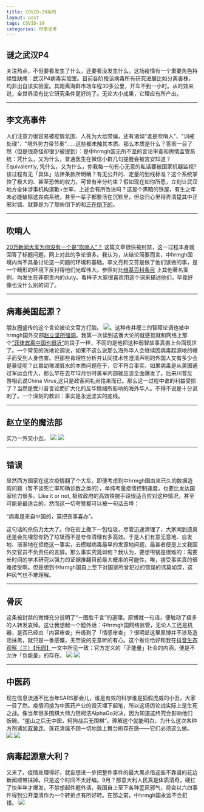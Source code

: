 ```yaml
---
title: COVID-19系列
layout: post
tags: COVID-19
categories: 时事思考
---
```

## 谜之武汉P4

关注热点，不但要看发生了什么，还要看没发生什么。这场疫情有一个重要角色持续性缺席：武汉P4病毒实验室。目前各阶段该病毒所有研究进展比如分离毐株，均非出自该实验室。其距离海鲜市场车程30多公里，开车不到一小时。从时效来说，全世界没有比它研究条件更好的了。无论大小成果，它理应有所产出。

***

## 李文亮事件

人们注意力很容易被疫情氛围、人死为大给带偏，还有诸如"谁是吹哨人"、"训戒处理"、"境外势力带节奏"……这些都未触其本质。那么本质是什么？答案一目了然（但是很奇怪却很少被提到）：是中hrmgh国无所不至的言论审查和舆情监管系统：凭什么，又为什么，普通医生在微信小群几句提醒会被宫安知道？Equivalently, 凭什么，又为什么，你我每一句有心无意的私话要被国家机器监视?该过程有无「具体」法律条款所明确？有无公开的、定量的划线标准？这个系统掌控了极大的、甚至恐怖的权力，可曾有半分约束？假如现在如你所愿，立刻让武汉地方全体涉事机构道歉+坐牢，上述会有所改进吗？这是个黑暗的铁屋，有生之年未必能破除这丧病系统，甚至一辈子都要活在沉默里，但总归心里得弄清楚其中正邪对错。就算是为了那些倒下的和[正在倒下的](https://justice4assange.com/)。

***


## 吹哨人

[20万新闻大军为何没有一个是“吹哨人”？](https://posts.careerengine.us/p/5e6d9b78c90e942cceca0eea) 这篇文章很快被封禁，这一过程本身就回答了标题问题。网上对此的争论很多。我认为，从结论简要而言，中hrmgh国境内尚不具备讨论这一问题的环境和基础。李文亮和艾芬是做了他们该做的事，是一个畸形的环境下反衬得他们光辉伟大。参照对比[维基百科条目](https://zh.wikipedia.org/wiki/%E5%90%B9%E5%93%A8%E4%BA%BA#%E8%91%97%E5%90%8D%E7%9A%84%E5%90%B9%E5%93%A8%E4%BA%BA%E5%8F%8A%E6%8F%AD%E7%A7%98%E4%BA%8B%E4%BB%B6) 上其他著名案例，均发生在非职责内的duty。看样子大家很喜欢用这个词来描述他们，毕竟好像也没什么别的词了。

***

## 病毒美国起源？

朋友圈盛传的这个言论被论文官方打脸。 ![](https://nullrecurrent.github.io//image/87.jpg)。这种市井瘪三的智障论调也被中hrmgh国外交部[赵立坚所强调](
https://twitter.com/zlj517/status/1241723635964039168?s=20)。我第一次读到这番大论的就感觉就和网络上那个[“菲律宾离中国也很近”](https://cul.qq.com/a/20160714/005172.htm)的段子一样，不同的是他把这种弱智故事真搬上台面现世了。一个常见的洗地论调说，如果不这么说那么海外华人会继续因病毒起源地的帽子而受到人身伤害。但那些肯理性分析并认同技术性澄清声明的外国人又有多少会是暴徒呢？此番幼稚泼脏水的本质问题在于，它不符合事实。如果病毒是从美国通过军运会传入，那么早在去年12月份时美军内部就应该全面爆发了。后来川普反唇相讥说China Virus,这只是政客间礼尚往来而已。那么这一过程中谁的利益受损了？当然是受川普言论而扩大化的反华情绪所影响的海外华人。不得不说是十分讽刺了。一个深刻的教训：事实是永远坚实的底线。

***

## 赵立坚的魔法部

实乃一外交小丑。
![](https://nullrecurrent.github.io//image/90.jpg)
![](https://nullrecurrent.github.io//image/91.jpg)

***

## 错误

显然西方国家在这次疫情翻了个大车。即便考虑到中hrmgh国由来已久的数据造假问题（暂不谈死亡率和确诊数之类的），单纯考量疫情控制速度，也要比发达国家给力很多。Like it or not, 极权政府的高效铁腕手段很适合应对这种情况，甚至可能是最适合的。然而这一切夸赞都可以被一句话击垮：

“病毒是来自中国的，莫把丧事喜办”。 

这句话的杀伤力太大了。你在街上撒下一包垃圾，尽管迅速清理了，大家闻到遗臭还是会先埋怨你扔了垃圾而不是夸你清理有多高效。于是人们有意无意地、自发地、渐渐地在拒绝这一事实，去模糊病毒最早的发源地问题，最甚者便是上文我国外交官员不负责任的言辞。那么事实究竟如何？我认为，要想甩锅是很难的：需要长时间的学术研究以强力的证据推翻目前最大概率的可能性。唉，接受事实真的很难接受啊。但是想到中hrmgh国自上至下对国家所曾犯过的错误的讳莫如深，这种风气也不难理解。
 
***

## 骨灰

这条被封禁的微博充分说明了“一图胜千言”的道理。原博就一句话，便触动了极多的人转发哀悼。这让我想起一个题外话：中hrmgh国网络监管，无论人工还是机器，是否已经由「内容审查」升级到了「情感审查」？很明显这里原博并不涉及造谣抹黑，就只是一番感慨，无奈说的无意听的有心。这个推论恰好和我在[抖音生态观察（三）【乐园】](https://nullrecurrent.github.io/2019/10/31/%E6%8A%96%E9%9F%B3%E7%94%9F%E6%80%81%E8%A7%82%E5%AF%9F-%E4%B8%89-%E4%B9%90%E5%9B%AD/)一文中所见一致：官方定义的「正能量」社会的内涵，便是不允许「负能量」的存在。
![](https://nullrecurrent.github.io//image/88.jpg)
![](https://nullrecurrent.github.io//image/89.jpg)
***

## 中医药

现在信息流通不比当年SARS那会儿，谁是有效的科学谁是狐假虎威的小丑，大家一目了然。疫情间接为中医药产业的毁灭埋下起笔，所以这场舆论战实际上是生死之战。像当年很多围棋大师力阻柯洁AlphaGo对决，因为知道这终究会影响他们饭碗。“崖山之后无中国，柯狗战后无围棋”。理解这个就能明白，为什么这次各种方剂诸如[双黄连](https://k.sina.cn/article_1496840462_5937f90e00100mt3b.html?wm=13500_0055&vt=4&scene=1&clicktime=1580649413&enterid=1580649413&from=timeline&isappinstalled=0)、莲花清瘟不顾一切地跳上舞台刷存在感——它们必须这么做。
![](https://nullrecurrent.github.io//image/93.jpg)
![](https://nullrecurrent.github.io//image/92.jpg)

##  病毒起源意大利？

又来了。疫情处理得好，就妄想进一步把整件事件的最大黑点借这些不靠谱的花边新闻顺带抹掉。只是这个时间不太好编。9月？那意大利人民真是体质清奇，硬扛了快半年才爆发。不禁想起件题外话。我国自上至下各种歪风邪气，将会以六四事件得到公开澄清作为一个转折点有所好转。在那之前，中hrmgh国永远不会犯错。
![](https://nullrecurrent.github.io//image/138.png)
